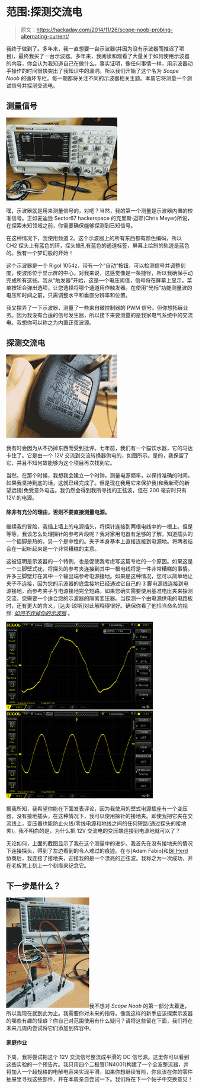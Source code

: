 # 范围:探测交流电

> 原文：<https://hackaday.com/2014/11/26/scope-noob-probing-alternating-current/>

我终于做到了。多年来，我一直想要一台示波器(并因为没有示波器而推迟了项目)，最终我买了一台示波器。多年来，我阅读和观看了大量关于如何使用示波器的内容，你会认为我知道自己在做什么。事实证明，像任何事情一样，用示波器动手操作的时间很快突出了我知识中的漏洞。所以我们开始了这个名为 *Scope Noob* 的循环专栏。每一期都将关注不同的示波器相关主题。本周它将测量一个测试信号并探测交流电。

## 测量信号

![test-signal](img/ddece1f80beb27e13a5170046e3924af.png)

嘿，示波器就是用来测量信号的，对吧？当然，我的第一个测量是示波器内置的校准信号。正如麦迪逊 Sector67 hackerspace 的克里斯·迈耶(Chris Meyer)所说，在探索未知领域之前，你需要确保能够探测到已知信号。

在这种情况下，我使用频道 2。这个示波器上的所有东西都有颜色编码，所以 CH2 探头上有蓝色的环，探头插孔有蓝色的通道标签，屏幕上绘制的轨迹是蓝色的。我有一个梦幻般的开始！

这个示波器是一个 Rigol 1054z，带有一个“自动”按钮，可以检测信号并调整刻度，使波形位于显示屏的中心。对我来说，这感觉像是一条捷径，所以我确保手动完成所有这些。我从“触发器”开始，这是一个电压阈值，信号将在屏幕上显示。菜单按钮会弹出选项，让您选择将哪个通道用作触发器。在使用“光标”功能测量波的电压和时间之前，只需调整水平和垂直分辨率和位置。

我又摆弄了一下示波器，测量了一些来自微控制器的 PWM 信号。但你想拓展业务。因为我没有合适的信号发生器，所以接下来要测量的是我家电气系统中的交流电。我想你可以称之为内置正弦波源。

## 探测交流电

![acac-wall-wart](img/366db8e3ce23fbc464bfcffdc181ab7f.png)

我有时会因为从不扔掉东西而受到批评。七年前，我们有一个猫饮水器，它的马达卡住了。它是由一个 12V 交流到交流转换器供电的，如图所示。是的，我保留了它，并且不知何故能够为这个项目再次找到它。

当然，在那个时候，我想我会建立一个时钟，测量电源频率，以保持准确的时间。如果我坚持到底的话，这就已经完成了。但是现在我用它来保护我(和我新奇的新望远镜)免受意外电击。我仍然会得到我所寻找的正弦波，但在 200 毫安时只有 12V 的电源。

#### 除非有充分的理由，否则不要直接测量电源。

继续我的冒险，我插上墙上的电源插头，将探针连接到两根电线中的一根上。但是等等，我该怎么处理探针的参考片段呢？我对家用电器有足够的了解，知道插头的一个插脚是热的，另一个是中性的。夹子本身基本上直接连接到电源地。将两者结合在一起听起来是一个非常糟糕的主意。

这被证明是示波器的一个特例，也是促使我考虑写这篇专栏的一个原因。如果这是一个三脚壁式疣，将探头的参考夹连接到其中一根电线将是一件非常糟糕的事情。许多三脚壁灯在其中一个输出端参考电源接地。如果是这种情况，您可以简单地让夹子不连接，因为您的示波器的底盘接地已经通过它自己的 3 脚电源线连接到电源接地，而参考夹子与电源接地完全短路。如果您确实需要使用基准电压夹来探测交流，您需要一个适合您的示波器的隔离变压器。当探测一个由电源供电的电路板时，还有更大的含义，[达夫·琼斯]对此解释得很好。确保你看了他恰当命名的视频: [*如何不炸掉你的示波器*](https://www.youtube.com/watch?v=xaELqAo4kkQ) 。

 [![DS1Z_QuickPrint1](img/9492d9ff9df3c0836ada97fc07978cea.png "DS1Z_QuickPrint1")](https://hackaday.com/2014/11/26/scope-noob-probing-alternating-current/ds1z_quickprint1/)  [![DS1Z_QuickPrint2](img/0b79c159e2cb000d5ba360a56ff9f840.png "DS1Z_QuickPrint2")](https://hackaday.com/2014/11/26/scope-noob-probing-alternating-current/ds1z_quickprint2/) 

据我所知，我希望你能在下面发表评论，因为我使用的壁式电源插座有一个变压器，没有接地插头，在这种情况下，我可以使用探针的接地夹。即使我把它夹在交流线上，变压器也能防止火线/零线电源和地线之间的任何短路(通过探头的接地夹)。我不明白的是，为什么把 12V 交流电的变压端连接到电源地就可以了？

无论如何，上面的截图显示了我在这个测量中的进步。我首先在没有接地夹的情况下连接探头，得到了左边看到的令人难过的痕迹。在与[Adam Fabio]和[Bil Herd](他们对我是否应该“浮动示波器”有不同意见)协商后，我连接了接地夹，迎接我的是一个漂亮的正弦波。我称之为一次成功，并在老板凳上刻上一个刻痕来纪念它。

## 下一步是什么？

![bridge-recctifier-teaser](img/20d6fdb1764d6592840f19da7506fb01.png)我不想对 *Scope Noob* 的第一部分太着迷，所以我现在就到此为止。我需要你对未来的指导。像我这样的新手应该探索示波器的哪些有趣的怪癖？你自己对范围使用有什么疑问？请将这些留在下面，我们将在未来几周内尝试将它们添加到阵容中。

#### 家庭作业

下周，我将尝试把这个 12V 交流信号整流成平滑的 DC 信号源。这里你可以看到这些实验的一个预告片。我只用四个二极管(1N4001)构建了一个全波整流器，并将加入一个超规格的电解电容来实现平滑。如果你想继续冒险，你应该在你的零件抽屉里寻找这些部件，并在本周亲自尝试一下。我们将在下一个帖子中交换意见！